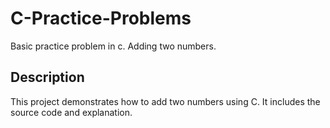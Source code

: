 # C-Practice-Problems
Basic practice problem in c. Adding two numbers.

## Description
This project demonstrates how to add two numbers using C. It includes the source code and explanation.

